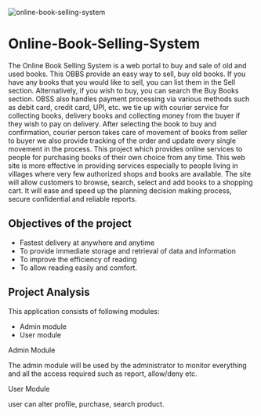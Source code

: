 
![online-book-selling-system](https://github.com/abhijithca78/Online-Book-Selling-System/assets/83497961/e5c14bba-8636-42aa-9ff9-1cb40c487b79)

# Online-Book-Selling-System

The Online Book Selling System is a web portal to buy and sale of old and used books. This OBBS provide an easy way to sell, buy old books. If you have any books that you would like to sell, you can list them in the Sell section. Alternatively, if you wish to buy, you can search the Buy Books section. OBSS also handles payment processing via various methods such as debit card, credit card, UPI, etc. we tie up with courier service for collecting books, delivery books and collecting money from the buyer if they wish to pay on delivery. After selecting the book to buy and confirmation, courier person takes care of movement of books from seller to buyer we also provide tracking of the order and update every single movement in the process. This project which provides online services to people for purchasing books of their own choice from any time. This web site is more effective in providing services especially to people living in villages where very few authorized shops and books are available. The site will allow customers to browse, search, select and add books to a shopping cart. It will ease and speed up the planning decision making process, secure confidential and reliable reports.


## Objectives of the project

- Fastest delivery at anywhere and anytime 
- To provide immediate storage and retrieval of data and information 
- To improve the efficiency of reading 
- To allow reading easily and comfort.
## Project Analysis

This application consists of following modules:

- Admin module
- User module

Admin Module

The admin module will be used by the administrator to monitor everything and all the access required such as report, allow/deny etc.

User Module

user can alter profile, purchase, search product.
